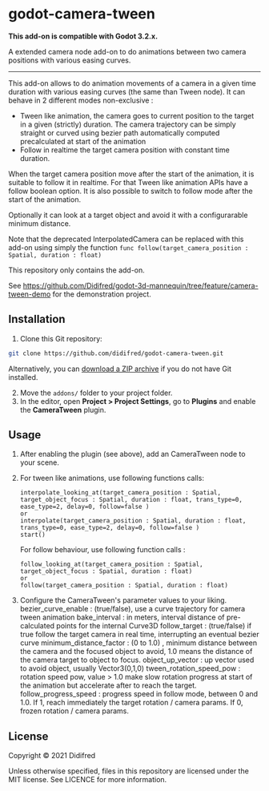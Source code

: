 # godot-camera-tween

**This add-on is compatible with Godot 3.2.x.**

A extended camera node add-on to do animations between two camera positions with various easing curves.

___

This add-on allows to do animation movements of a camera in a given time duration with various easing curves (the same than Tween node).
It can behave in 2 different modes non-exclusive :
- Tween like animation, the camera goes to current position to the target in a given (strictly) duration.
The camera trajectory can be simply straight or curved using bezier path automatically computed precalculated at start of the animation
- Follow in realtime the target camera position with constant time duration.

When the target camera position move after the start of the animation, it is suitable to follow it in realtime. 
For that Tween like animation APIs have a follow boolean option. It is also possible to switch to follow mode after the start of the animation.

Optionally it can look at a target object and avoid it with a configurarable minimum distance.

Note that the deprecated InterpolatedCamera can be replaced with this add-on using simply the function   ```func follow(target_camera_position : Spatial, duration : float)```

This repository only contains the add-on.

See https://github.com/Didifred/godot-3d-mannequin/tree/feature/camera-tween-demo for the demonstration project.

## Installation

1. Clone this Git repository:

```bash
git clone https://github.com/didifred/godot-camera-tween.git
```

Alternatively, you can
[download a ZIP archive]( https://github.com/didifred/godot-camera-tween/archive/main.zip)
if you do not have Git installed.

2. Move the `addons/` folder to your project folder.
3. In the editor, open **Project > Project Settings**, go to **Plugins**
   and enable the **CameraTween** plugin.

## Usage

1. After enabling the plugin (see above), add an CameraTween node
   to your scene.

2. For tween like animations, use following functions calls:
   ```
   interpolate_looking_at(target_camera_position : Spatial, target_object_focus : Spatial, duration : float, trans_type=0, ease_type=2, delay=0, follow=false ) 
   or
   interpolate(target_camera_position : Spatial, duration : float, trans_type=0, ease_type=2, delay=0, follow=false )
   start()
   ```
   
   For follow behaviour, use following function calls :
   ```
   follow_looking_at(target_camera_position : Spatial, target_object_focus : Spatial, duration : float)
   or
   follow(target_camera_position : Spatial, duration : float)
    ```
    
3. Configure the CameraTween's parameter values to your liking.
   bezier_curve_enable : (true/false), use a curve trajectory for camera tween animation
   bake_interval : in meters, interval distance of pre-calculated points for the internal Curve3D
   follow_target : (true/false) if true follow the target camera in real time, interrupting an eventual bezier curve
   minimum_distance_factor : (0 to 1.0) , minimum distance between the camera and the focused object to avoid, 1.0 means the distance of the camera target to object to focus.
   object_up_vector : up vector used to avoid object, usually Vector3(0,1,0) 
   tween_rotation_speed_pow : rotation speed pow, value > 1.0 make slow rotation progress at start of the animation but accelerate after to reach the target.
   follow_progress_speed :  progress speed in follow mode, between 0 and 1.0. If 1, reach immediately the target rotation / camera params. If 0, frozen rotation / camera params.
   
## License

Copyright © 2021 Didifred

Unless otherwise specified, files in this repository are licensed under the
MIT license. See LICENCE for more information.
